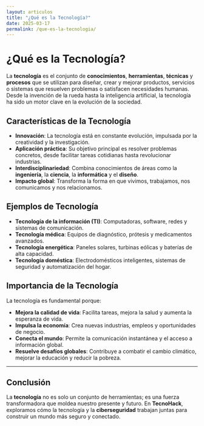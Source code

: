 ```yaml
---
layout: articulos
title: "¿Qué es la Tecnología?"
date: 2025-03-17
permalink: /que-es-la-tecnologia/
---
```


# ¿Qué es la Tecnología?

La **tecnología** es el conjunto de **conocimientos**, **herramientas**, **técnicas** y **procesos** que se utilizan para diseñar, crear y mejorar productos, servicios o sistemas que resuelven problemas o satisfacen necesidades humanas. Desde la invención de la rueda hasta la inteligencia artificial, la tecnología ha sido un motor clave en la evolución de la sociedad.

## Características de la Tecnología
- **Innovación**: La tecnología está en constante evolución, impulsada por la creatividad y la investigación.
- **Aplicación práctica**: Su objetivo principal es resolver problemas concretos, desde facilitar tareas cotidianas hasta revolucionar industrias.
- **Interdisciplinariedad**: Combina conocimientos de áreas como la **ingeniería**, la **ciencia**, la **informática** y el **diseño**.
- **Impacto global**: Transforma la forma en que vivimos, trabajamos, nos comunicamos y nos relacionamos.

## Ejemplos de Tecnología
- **Tecnología de la información (TI)**: Computadoras, software, redes y sistemas de comunicación.
- **Tecnología médica**: Equipos de diagnóstico, prótesis y medicamentos avanzados.
- **Tecnología energética**: Paneles solares, turbinas eólicas y baterías de alta capacidad.
- **Tecnología doméstica**: Electrodomésticos inteligentes, sistemas de seguridad y automatización del hogar.

## Importancia de la Tecnología
La tecnología es fundamental porque:
- **Mejora la calidad de vida**: Facilita tareas, mejora la salud y aumenta la esperanza de vida.
- **Impulsa la economía**: Crea nuevas industrias, empleos y oportunidades de negocio.
- **Conecta el mundo**: Permite la comunicación instantánea y el acceso a información global.
- **Resuelve desafíos globales**: Contribuye a combatir el cambio climático, mejorar la educación y reducir la pobreza.

---

## Conclusión
La **tecnología** no es solo un conjunto de herramientas; es una fuerza transformadora que moldea nuestro presente y futuro. En **TecnoHack**, exploramos cómo la tecnología y la **ciberseguridad** trabajan juntas para construir un mundo más seguro y conectado.
